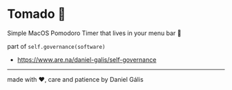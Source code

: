 # Tomado 🍅
Simple MacOS Pomodoro Timer that lives in your menu bar 🌱

part of `self.governance(software)`
- https://www.are.na/daniel-galis/self-governance

---

made with ❤️, care and patience by Daniel Gális
